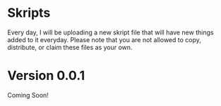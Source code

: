# Skripts
Every day, I will be uploading a new skript file that will have new things added to it everyday. Please note that you are not allowed to copy, distribute, or claim these files as your own.

# Version 0.0.1
Coming Soon!
